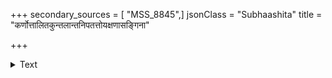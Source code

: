 +++
secondary_sources = [ "MSS_8845",]
jsonClass = "Subhaashita"
title = "कर्णोत्तालितकुन्तलान्तनिपतत्तोयक्षणासङ्गिना"

+++

<details><summary>Text</summary>

कर्णोत्तालितकुन्तलान्तनिपतत्तोयक्षणासङ्गिना हारेणेव वृतस्तनी पुलकिता शीतेन सीत्कारिणी।  
निर्धौताञ्जनशोणकोणनयना स्नानावसानेऽङ्गना प्रस्यन्दत्कबरीभरा न कुरुते कस्य स्पृहार्द्रं मनः॥
</details>
